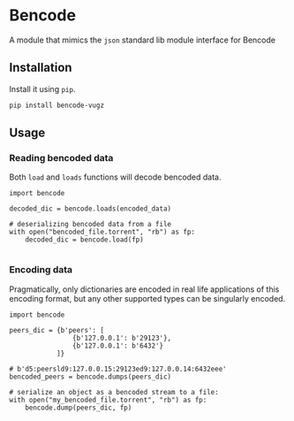 # Bencode

A module that mimics the `json` standard lib module interface for
Bencode

## Installation
Install it using `pip`.
```sh
pip install bencode-vugz
```

## Usage

### Reading bencoded data
Both `load` and `loads` functions will decode bencoded data.
```python3
import bencode

decoded_dic = bencode.loads(encoded_data)

# deserializing bencoded data from a file
with open("bencoded_file.torrent", "rb") as fp:
    decoded_dic = bencode.load(fp)


```

### Encoding data
Pragmatically, only dictionaries are encoded in real life applications of this encoding format, but any other supported types can be singularly encoded. 
```python3
import bencode

peers_dic = {b'peers': [
                {b'127.0.0.1': b'29123'}, 
                {b'127.0.0.1': b'6432'}
            ]}

# b'd5:peersld9:127.0.0.15:29123ed9:127.0.0.14:6432eee'
bencoded_peers = bencode.dumps(peers_dic)

# serialize an object as a bencoded stream to a file:
with open("my_bencoded_file.torrent", "rb") as fp:
    bencode.dump(peers_dic, fp)


```